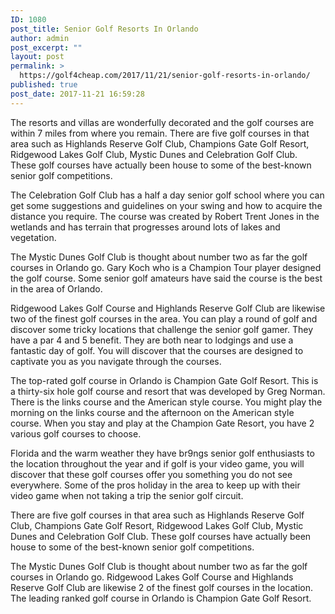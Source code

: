 ```yaml
---
ID: 1080
post_title: Senior Golf Resorts In Orlando
author: admin
post_excerpt: ""
layout: post
permalink: >
  https://golf4cheap.com/2017/11/21/senior-golf-resorts-in-orlando/
published: true
post_date: 2017-11-21 16:59:28
---
```

The resorts and villas are wonderfully decorated and the golf courses are within 7 miles from where you remain. There are five golf courses in that area such as Highlands Reserve Golf Club, Champions Gate Golf Resort, Ridgewood Lakes Golf Club, Mystic Dunes and Celebration Golf Club. These golf courses have actually been house to some of the best-known senior golf competitions.

The Celebration Golf Club has a half a day senior golf school where you can get some suggestions and guidelines on your swing and how to acquire the distance you require. The course was created by Robert Trent Jones in the wetlands and has terrain that progresses around lots of lakes and vegetation.

The Mystic Dunes Golf Club is thought about number two as far the golf courses in Orlando go. Gary Koch who is a Champion Tour player designed the golf course. Some senior golf amateurs have said the course is the best in the area of Orlando.

Ridgewood Lakes Golf Course and Highlands Reserve Golf Club are likewise two of the finest golf courses in the area. You can play a round of golf and discover some tricky locations that challenge the senior golf gamer. They have a par 4 and 5 benefit. They are both near to lodgings and use a fantastic day of golf. You will discover that the courses are designed to captivate you as you navigate through the courses.

The top-rated golf course in Orlando is Champion Gate Golf Resort. This is a thirty-six hole golf course and resort that was developed by Greg Norman. There is the links course and the American style course. You might play the morning on the links course and the afternoon on the American style course. When you stay and play at the Champion Gate Resort, you have 2 various golf courses to choose.

Florida and the warm weather they have br9ngs senior golf enthusiasts to the location throughout the year and if golf is your video game, you will discover that these golf courses offer you something you do not see everywhere. Some of the pros holiday in the area to keep up with their video game when not taking a trip the senior golf circuit.

There are five golf courses in that area such as Highlands Reserve Golf Club, Champions Gate Golf Resort, Ridgewood Lakes Golf Club, Mystic Dunes and Celebration Golf Club. These golf courses have actually been house to some of the best-known senior golf competitions.

The Mystic Dunes Golf Club is thought about number two as far the golf courses in Orlando go. Ridgewood Lakes Golf Course and Highlands Reserve Golf Club are likewise 2 of the finest golf courses in the location. The leading ranked golf course in Orlando is Champion Gate Golf Resort.